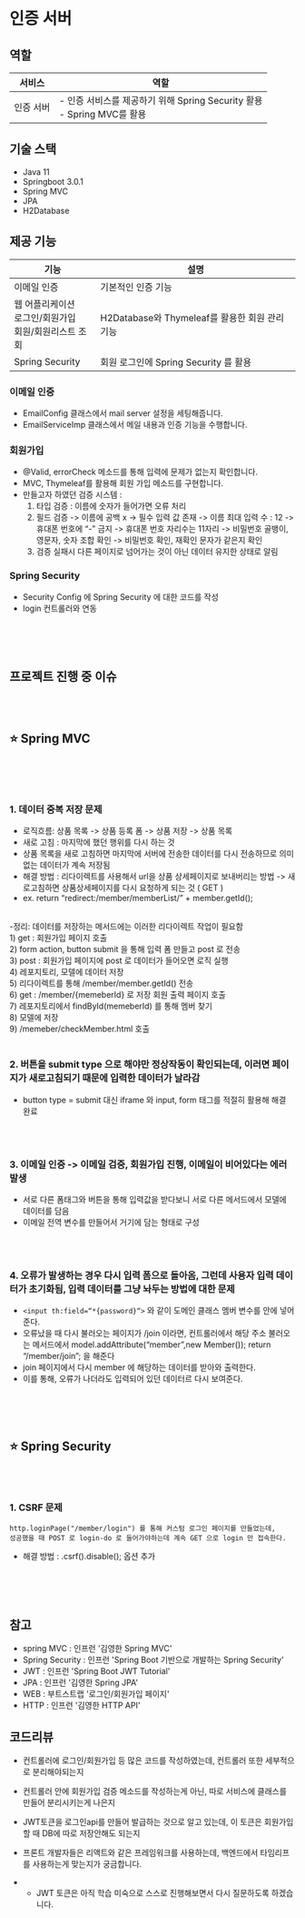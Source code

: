 # 인증 서버
## 역할
|서비스|역할|
|---|---|
|인증 서버|- 인증 서비스를 제공하기 위해 Spring Security 활용 <br>- Spring MVC를 활용
## 기술 스택
- Java 11
- Springboot 3.0.1
- Spring MVC
- JPA
- H2Database
## 제공 기능
|기능|설명|
|---|---|
|이메일 인증 | 기본적인 인증 기능 |
|웹 어플리케이션 <br> 로그인/회원가입 <br> 회원/회원리스트 조회 | H2Database와 Thymeleaf를 활용한 회원 관리 기능|
|Spring Security | 회원 로그인에 Spring Security 를 활용
### 이메일 인증
- EmailConfig 클래스에서 mail server 설정을 세팅해줍니다.
- EmailServiceImp 클래스에서 메일 내용과 인증 기능을 수행합니다.
### 회원가입
- @Valid, errorCheck 메소드를 통해 입력에 문제가 없는지 확인합니다.
- MVC, Thymeleaf를 활용해 회원 가입 메소드를 구현합니다.
- 만들고자 하였던 검증 시스템 :
    1) 타입 검증 : 이름에 숫자가 들어가면 오류 처리
    2) 필드 검증
     -> 이름에 공백 x
     -> 필수 입력 값 존재
     -> 이름 최대 입력 수 : 12
     -> 휴대폰 번호에 “-” 금지
     -> 휴대폰 번호 자리수는 11자리
     -> 비밀번호 골뱅이, 영문자, 숫자 조합 확인
     -> 비밀번호 확인, 재확인 문자가 같은지 확인
    3) 검증 실패시 다른 페이지로 넘어가는 것이 아닌 데이터 유지한 상태로 알림
### Spring Security
- Security Config 에 Spring Security 에 대한 코드를 작성
- login 컨트롤러와 연동
<br/>
<br/>
<br/>

## 프로젝트 진행 중 이슈
<br/>
<br/>

## ⭐️ Spring MVC
<br/>
<br/>
<br/>

### 1. 데이터 중복 저장 문제
- 로직흐름: 상품 목록 -> 상품 등록 폼 -> 상품 저장 -> 상품 목록
- 새로 고침 : 마지막에 했던 행위를 다시 하는 것
- 상품 목록을 새로 고침하면 마지막에 서버에 전송한 데이터를 다시 전송하므로
  의미없는 데이터가 계속 저장됨
- 해결 방법 : 리다이렉트를 사용해서 url을 상품 상세페이지로 보내버리는 방법
    -> 새로고침하면 상품상세페이지를 다시 요청하게 되는 것 ( GET )
- ex. return “redirect:/member/memberList/” + member.getId();
<br/>
-정리: 데이터를 저장하는 메서드에는 이러한 리다이렉트 작업이 필요함<br/>
 1) get : 회원가입 페이지 호출       <br/>
 2) form action, button submit 을 통해 입력 폼 만들고 post 로 전송     <br/> 
 3) post : 회원가입 페이지에 post 로 데이터가 들어오면 로직 실행      <br/>
 4) 레포지토리, 모델에 데이터 저장      <br/>
 5) 리다이렉트를 통해 /member/member.getId() 전송      <br/>
 6) get : /member/{memeberId} 로 저장 회원 출력 페이지 호출    <br/>  
 7) 레포지토리에서 findById(memeberId) 를 통해 멤버 찾기   <br/>   
 8) 모델에 저장      <br/>
 9) /memeber/checkMember.html 호출     
<br/>
<br/>

### 2. 버튼을 submit type 으로 해야만 정상작동이 확인되는데, 이러면 페이지가 새로고침되기 때문에 입력한 데이터가 날라감
- button type = submit 대신 iframe 와 input, form 태그를 적절히 활용해 해결 완료
<br/>
<br/>

### 3. 이메일 인증 -> 이메일 검증, 회원가입 진행, 이메일이 비어있다는 에러 발생
- 서로 다른 폼태그와 버튼을 통해 입력값을 받다보니 서로 다른 메서드에서 모델에 데이터를 담음
- 이메일 전역 변수를 만들어서 거기에 담는 형태로 구성
<br/>
<br/>

### 4. 오류가 발생하는 경우 다시 입력 폼으로 돌아옴, 그런데 사용자 입력 데이터가 초기화됨, 입력 데이터를 그냥 놔두는 방법에 대한 문제
- `<input th:field=“*{password}“>` 와 같이 도메인 클래스 멤버 변수를 안에 넣어준다.
- 오류났을 때 다시 불러오는 페이지가 /join 이라면, 컨트롤러에서 해당 주소 불러오는 메서드에서
  model.addAttribute(“member”,new Member());
  return “/member/join”; 을 해준다
- join 페이지에서 다시 member 에 해당하는 데이터를 받아와 출력한다.
- 이를 통해, 오류가 나더라도 입력되어 있던 데이터르 다시 보여준다.
<br/>
<br/>
<br/>

## ⭐️ Spring Security
<br/>
<br/>

### 1. CSRF 문제
    http.loginPage("/member/login") 를 통해 커스텀 로그인 페이지를 만들었는데,
    성공했을 때 POST 로 login-do 로 들어가야하는데 계속 GET 으로 login 만 접속한다.
- 해결 방법 : .csrf().disable(); 옵션 추가

<br/>
<br/>
<br/>


## 참고
- spring MVC : 인프런 '김영한 Spring MVC'
- Spring Security : 인프런 'Spring Boot 기반으로 개발하는 Spring Security'
- JWT : 인프런 'Spring Boot JWT Tutorial'
- JPA : 인프런 '김영한 Spring JPA'
- WEB : 부트스트랩 '로그인/회원가입 페이지'
- HTTP : 인프런 '김영한 HTTP API'


## 코드리뷰
- 컨트롤러에 로그인/회원가입 등 많은 코드를 작성하였는데, 컨트롤러 또한 세부적으로 분리해야되는지
- 컨트롤러 안에 회원가입 검증 메소드를 작성하는게 아닌, 따로 서비스에 클래스를 만들어 분리시키는게 나은지
- JWT토큰을 로그인api를 만들어 발급하는 것으로 알고 있는데, 이 토큰은 회원가입할 때 DB에 따로 저장안해도 되는지
- 프론트 개발자들은 리액트와 같은 프레임워크를 사용하는데, 백엔드에서 타임리프를 사용하는게 맞는지가 궁금합니다.

- * JWT 토큰은 아직 학습 미숙으로 스스로 진행해보면서 다시 질문하도록 하겠습니다.



